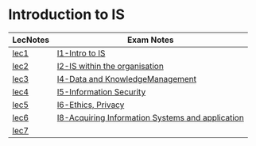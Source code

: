 # Introduction to IS

|LecNotes| Exam Notes|
|--|--|
|[lec1](lec1.md)|[l1-Intro to IS](./revision/l1.md)|
|[lec2](lec2.md)|[l2-IS within the organisation](./revision/l2.md)|
|[lec3](lec3.md)|[l4-Data and KnowledgeManagement](./revision/l4.md)|
|[lec4](lec4.md)|[l5-Information Security]()|
|[lec5](lec5.md)|[l6-Ethics, Privacy]()|
|[lec6](lec6.md)|[l8-Acquiring Information Systems and application]()|
|[lec7](lec7.md)||
